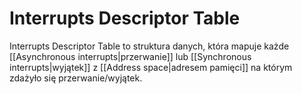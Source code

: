 # Interrupts Descriptor Table
Interrupts Descriptor Table to struktura danych, która mapuje każde [[Asynchronous interrupts|przerwanie]] lub [[Synchronous interrupts|wyjątek]] z [[Address space|adresem pamięci]] na którym zdażyło się przerwanie/wyjątek.